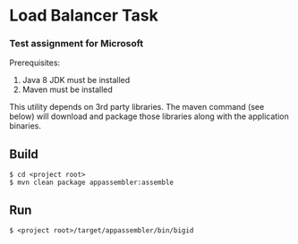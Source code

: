 # Load Balancer Task
### Test assignment for Microsoft

Prerequisites:

1. Java 8 JDK must be installed
2. Maven must be installed


This utility depends on 3rd party libraries. The maven command (see below) will 
download and package those libraries along with the application binaries.
## Build
```batch
$ cd <project root>
$ mvn clean package appassembler:assemble
```

## Run
```batch
$ <project root>/target/appassembler/bin/bigid
```
